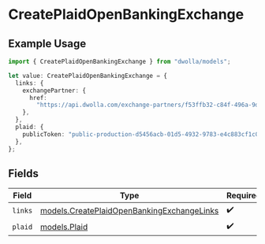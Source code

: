 # CreatePlaidOpenBankingExchange

## Example Usage

```typescript
import { CreatePlaidOpenBankingExchange } from "dwolla/models";

let value: CreatePlaidOpenBankingExchange = {
  links: {
    exchangePartner: {
      href:
        "https://api.dwolla.com/exchange-partners/f53ffb32-c84f-496a-9d9d-acd100d396ef",
    },
  },
  plaid: {
    publicToken: "public-production-d5456acb-01d5-4932-9783-e4c883cf1c0c",
  },
};
```

## Fields

| Field                                                                                          | Type                                                                                           | Required                                                                                       | Description                                                                                    |
| ---------------------------------------------------------------------------------------------- | ---------------------------------------------------------------------------------------------- | ---------------------------------------------------------------------------------------------- | ---------------------------------------------------------------------------------------------- |
| `links`                                                                                        | [models.CreatePlaidOpenBankingExchangeLinks](../models/createplaidopenbankingexchangelinks.md) | :heavy_check_mark:                                                                             | N/A                                                                                            |
| `plaid`                                                                                        | [models.Plaid](../models/plaid.md)                                                             | :heavy_check_mark:                                                                             | N/A                                                                                            |